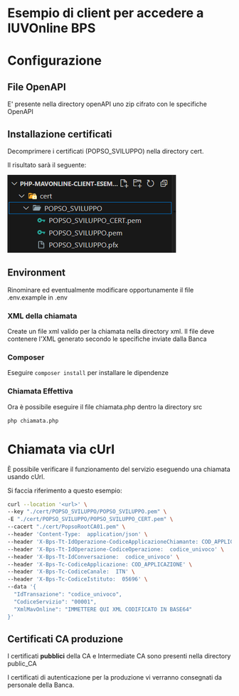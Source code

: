 # Esempio di client per accedere a IUVOnline BPS

# Configurazione

## File OpenAPI

E' presente nella directory openAPI uno zip cifrato con le specifiche OpenAPI

## Installazione certificati

Decomprimere i certificati (POPSO_SVILUPPO) nella directory cert.

Il risultato sarà il seguente:

![certificati.png](img/certificati.png)

## Environment

Rinominare ed eventualmente modificare opportunamente il file .env.example in .env

### XML della chiamata

Create un file xml valido per la chiamata nella directory xml. Il file deve contenere l'XML generato secondo le specifiche inviate dalla Banca

### Composer

Eseguire `composer install` per installare le dipendenze

### Chiamata Effettiva

Ora è possibile eseguire il file chiamata.php dentro la directory src

```bash
php chiamata.php
```

# Chiamata via cUrl

È possibile verificare il funzionamento del servizio eseguendo una chiamata usando cUrl.

Si faccia riferimento a questo esempio:

```bash
curl --location '<url>' \
--key "./cert/POPSO_SVILUPPO/POPSO_SVILUPPO.pem" \
-E "./cert/POPSO_SVILUPPO/POPSO_SVILUPPO_CERT.pem" \
--cacert "./cert/PopsoRootCA01.pem" \
--header 'Content-Type:  application/json' \
--header 'X-Bps-Tt-IdOperazione-CodiceApplicazioneChiamante: COD_APPLICAZIONE' \
--header 'X-Bps-Tt-IdOperazione-CodiceOperazione:  codice_univoco' \
--header 'X-Bps-Tt-IdConversazione:  codice_univoco' \
--header 'X-Bps-Tc-CodiceApplicazione: COD_APPLICAZIONE' \
--header 'X-Bps-Tc-CodiceCanale:  ITN' \
--header 'X-Bps-Tc-CodiceIstituto:  05696' \
--data '{
  "IdTransazione": "codice_univoco",
  "CodiceServizio": "00001",
  "XmlMavOnline": "IMMETTERE QUI XML CODIFICATO IN BASE64"
}'
```

## Certificati CA produzione

I certificati **pubblici** della CA e Intermediate CA sono presenti nella directory public_CA

I certificati di autenticazione per la produzione vi verranno consegnati da personale della Banca.
